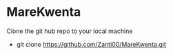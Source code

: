 # MareKwenta

Clone the git hub repo to your local machine

- git clone https://github.com/Zanti00/MareKwenta.git
